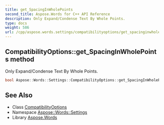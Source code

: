 ```yaml
---
title: get_SpacingInWholePoints
second_title: Aspose.Words for C++ API Reference
description: Only Expand/Condense Text By Whole Points.
type: docs
weight: 586
url: /cpp/aspose.words.settings/compatibilityoptions/get_spacinginwholepoints/
---
```

## CompatibilityOptions::get_SpacingInWholePoints method


Only Expand/Condense Text By Whole Points.

```cpp
bool Aspose::Words::Settings::CompatibilityOptions::get_SpacingInWholePoints()
```

## See Also

* Class [CompatibilityOptions](../)
* Namespace [Aspose::Words::Settings](../../)
* Library [Aspose.Words](../../../)
